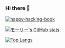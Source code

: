 ### Hi there 👋

<!--
**SuZu008006/suzu008006** is a ✨ _special_ ✨ repository because its `README.md` (this file) appears on your GitHub profile.

Here are some ideas to get you started:

- 🔭 I’m currently working on ...
- 🌱 I’m currently learning ...
- 👯 I’m looking to collaborate on ...
- 🤔 I’m looking for help with ...
- 💬 Ask me about ...
- 📫 How to reach me: ...
- 😄 Pronouns: ...
- ⚡ Fun fact: ...
-->


<p align="left">
  <a href="https://happy-hacking-book.vercel.app/docs">
    <img src="https://img.shields.io/badge/Website%2FBlog-happyHackingBook-%238cd2d5" alt="happy-hacking-book"/>
  </a>
</p>


[![モーリー's GitHub stats](https://github-readme-stats.vercel.app/api?username=suzu008006&theme=vue-dark&show_icons=true)](https://github.com/suzu008006/github-readme-stats)

[![Top Langs](https://github-readme-stats.vercel.app/api/top-langs/?username=suzu008006&theme=vue-dark)](https://github.com/suzu008006/github-readme-stats)
